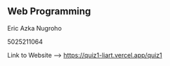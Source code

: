 ## Web Programming 

Eric Azka Nugroho

5025211064

Link to Website --> https://quiz1-liart.vercel.app/quiz1
